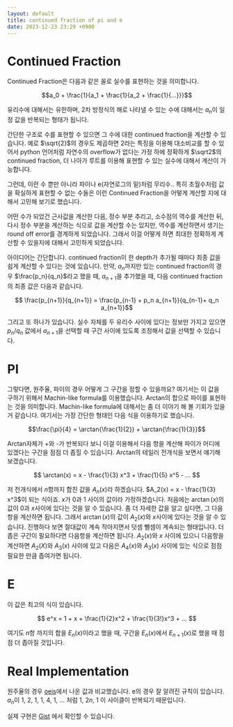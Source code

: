 ```yaml
---
layout: default
title: continued fraction of pi and e
date: 2023-12-23 23:29 +0900
---
```


# Continued Fraction
Continued Fraction은 다음과 같은 꼴로 실수를 표현하는 것을 의미합니다.

$$a_0 + \frac{1}{a_1 + \frac{1}{a_2 + \frac{1}{...}}}$$

유리수에 대해서는 유한하며,
2차 방정식의 해로 나타낼 수 있는 수에 대해서는 $a_n$이 일정 값을 반복되는 형태가 됩니다.

간단한 구조로 수를 표현할 수 있으면 그 수에 대한 continued fraction을 계산할 수 있습니다.
예로 $\sqrt{2}$의 경우도 제곱하면 2라는 특징을 이용해 대소비교를 할 수 있어서
python 언어처럼 자연수의 overflow가 없다는 가정 하에
정확하게 $\sqrt2$의 continued fraction,
더 나아가 루트를 이용해 표현할 수 있는 실수에 대해서 계산이 가능합니다.

그런데, 이런 수 뿐만 아니라 파이나 e(자연로그의 밑)처럼 무리수.. 특히 초월수처럼 값을 확실하게
표현할 수 없는 수들은 이런 Continued Fraction을 어떻게 계산할 지에 대해서 고민해 보기로 했습니다.

어떤 수가 되었건 근사값을 계산한 다음, 정수 부분 추리고, 소수점의 역수를 계산한 뒤,
다시 정수 부분을 계산하는 식으로 값을 계산할 수는 있지만,
역수를 계산하면서 생기는 round off error를 경계하게 되었습니다.
그래서 이걸 어떻게 하면 최대한 정확하게 계산할 수 있을지에 대해서 고민하게 되었습니다.

아이디어는 간단합니다.
continued fraction이 한 depth가 추가될 때마다 최종 값을 쉽게 계산할 수 있다는 것에 있습니다.
만약, $a_n$까지만 있는 continued fraction의 경우 $\frac{p_n}{q_n}$라고 했을 때,
$a_{n+1}$을 추가했을 때, 다음 continued fraction의 최종 값은 다음과 같습니다.

$$ \frac{p_{n+1}}{q_{n+1}} = \frac{p_{n-1} + p_n a_{n+1}}{q_{n-1}+ q_n a_{n+1}}$$

그리고 또 하나가 있습니다. 실수 자체를 두 유리수 사이에 있다는 정보만 가지고 있으면
$p_n / q_n$ 값에서 $a_{n+1}$을 선택할 때 구간 사이에 있도록 조정해서 값을 선택할 수 있습니다.

# PI
그렇다면, 원주율, 파이의 경우 어떻게 그 구간을 정할 수 있을까요?
여기서는 이 값을 구하기 위해서 Machin-like formula를 이용했습니다.
Arctan의 합으로 파이를 표현하는 것을 의미합니다.
Machin-like formula에 대해서는 좀 더 이야기 해 볼 기회가 있을 거 같습니다.
여기서는 가장 간단한 형태인 다음 식을 이용하기로 했습니다.

$$\frac{\pi}{4} = \arctan{\frac{1}{2}} + \arctan{\frac{1}{3}}$$

Arctan자체가 +와 -가 반복되다 보니 이걸 이용해서 다음 항을 계산해 
파이가 어디에 있겠다는 구간을 점점 더 좁힐 수 있습니다.
Arctan의 테일러 전개식을 보면서 얘기해 보겠습니다.

$$ \arctan(x) = x - \frac{1}{3} x^3 + \frac{1}{5} x^5 - ... $$

저 전개식에서 $n$항까지 합친 값을 $A_n(x)$라 하겠습니다.
$A_2(x) = x - \frac{1}{3} x^3$이 되는 식이죠.
$x$가 0과 1 사이의 값이라 가정하겠습니다.
처음에는 $\arctan(x)$의 값이 0과 $x$사이에 있다는 것을 알 수 있습니다.
좀 더 자세한 값을 알고 싶다면, 그 다음 항을 계산하면 됩니다.
그래서 $\arctan(x)$의 값이 $A_2(x)$와 $x$사이에 있다는 것을 알 수 있습니다.
진행하다 보면 절대값이 계속 작아지면서 덧셈 뺄셈이 계속되는 형태입니다.
더 좁은 구간이 필요하다면 다음항을 계산하면 됩니다.
$A_2(x)$와 $x$ 사이에 있으니 다음항을 계산하면 $A_2(X)$와 $A_3(x)$ 사이에 있고
다음은 $A_4(x)$와 $A_3(x)$ 사이에 있는 식으로 점점 필요한 만큼 좁여가면 됩니다.

# E
이 값은 최고의 식이 있습니다.

$$ e^x = 1 + x + \frac{1}{2}x^2 + \frac{1}{3!}x^3 + ... $$

여기도 $n$항 까지의 합을 $E_n(x)$이라고 했을 때,
구간을 $E_n(x)$에서 $E_{n+1}(x)$로 했을 때 점점 더 좁아질 것입니다.

# Real Implementation
원주율의 경우 [oeis](https://oeis.org/A001203)에서 나온 값과 비교했습니다.
e의 경우 잘 알려진 규칙이 있습니다.
$a_n$이 1, 2, 1, 1, 4, 1, ... 처럼 1, $2n$, 1 이 사이클이 반복되기 때문입니다.

실제 구현은 [Gist](https://gist.github.com/zhuny/d1e0dd4a95538c68d8d4d879517c8557)
에서 확인할 수 있습니다.
